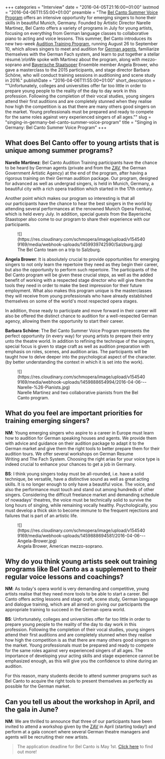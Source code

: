 +++
categories = "Interview"
date = "2016-04-05T21:16:00+01:00"
lastmod = "2016-04-06T11:55:00+01:00"
preamble = "The [Bel Canto Summer Voice Program](http://belcantosinging.com/) offers an intensive opportunity for emerging singers to hone their skills in beautiful Munich, Germany. Founded by Artistic Director Narelle Martinez, Bel Canto offers a variety of programs in July for young artists, focusing on everything from German language classes to collaborative piano to acting and voice lessons. This summer, Bel Canto introduces its new two-week [Audition Training Program](http://belcantosinging.com/programs/audition-training-program/), running August 26 to September 10, which allows singers to meet and audition for [German agents](http://zav.arbeitsagentur.de/nn_462294/kv/Navigation/Kontakt/Muenchen.html__nnn=true), familiarize themselves with the German Fach system, and learn to put together a stellar résumé.\n\nWe spoke with Martinez about the program, along with mezzo-soprano and [Bayerische Staatsoper](/scene/companies/bayerische-staatsoper/) Ensemble member Angela Brower, who gave a masterclass to the 2015 participants, and stage director Barbara Schöne, who will conduct training sessions in auditioning and scene study in 2016."
publishDate = "2016-04-06T11:55:00+01:00"
short_description = "&quot;Unfortunately, colleges and universities offer far too little in order to prepare young people to the reality of the day to day work in this profession. Following the completion of their vocal studies, young singers attend their first auditions and are completely stunned when they realise how high the competition is as that there are many others good singers on the market. Young professionals must be prepared and ready to compete for the same roles against very experienced singers of all ages.&quot;"
slug = "singing-in-germany-bel-canto-summer-voice-program"
title = "Singing in Germany: Bel Canto Summer Voice Program"
+++

## What does Bel Canto offer to young artists that is unique among summer programs?

**Narelle Martinez**: Bel Canto Audition Training participants have the chance to be heard by German agents (private and from the [ZAV](http://zav.arbeitsagentur.de/nn_462294/kv/Navigation/Oper-Operette.html__nnn=true), the German Government Artistic Agency) at the end of the program, after having a rigorous training on their German audition package. Our program, designed for advanced as well as undergrad singers, is held in Munich, Germany, a beautiful city with a rich opera tradition which started in the 17th century. 

Another point which makes our program so interesting is that all our participants have the chance to hear the best singers in the world by attending several performances at the renowned Munich Opera Festival, which is held every July. In addition, special guests from the Bayerische Staastoper also come to our program to share their experience with our participants.

<figure data-type="image">
![](https://res.cloudinary.com/schmopera/image/upload/v1545409169/media/webhook-uploads/1459939742590/Salzburg.jpg)
<figcaption>The Bel Canto team on a trip to Salzburg.</figcaption>
</figure>

**Angela Brower**: It is absolutely crucial to provide opportunities for emerging singers to not only learn the repertoire they need as they begin their career, but also the opportunity to perform such repertoire. The participants of the Bel Canto program will be given these crucial steps, as well as the added benefit of working with a respected stage director who will give them the tools they need in order to make the best impression for their future employment. What also makes this program unique is the masterclasses they will receive from young professionals who have already established themselves on some of the world's most respected opera stages. 

In addition, those ready to participate and move forward in their career will also be offered the distinct chance to audition for a well-respected German agency, allowing them the opportunity to start their career. 

**Barbara Schöne**: The Bel Canto Summer Voice Program represents the perfect opportunity (in every way) for young artists to prepare their entry unto the theatre world. In addition to refining the technique of the singers, special focus is given to stage craft as well as audition preparation with emphasis on roles, scenes, and audition arias. The participants will be taught how to delve deeper into the psychological aspect of the character. (by better understanding the context in which it is set into the work).

<figure data-type="image">
![](https://res.cloudinary.com/schmopera/image/upload/v1545409169/media/webhook-uploads/1459888654994/2016-04-06---Narelle-%26-Pianists.jpg)<figcaption>Narelle Martinez and two collaborative pianists from the Bel Canto program.</figcaption>
</figure>

## What do you feel are important priorities for training emerging singers?

**NM**: Young emerging singers who aspire to a career in Europe must learn how to audition for German speaking houses and agents. We provide them with advice and guidance on their audition package to adapt it to the German market and give them the right tools to better prepare them for their audition tours. We offer several workshops on German Resume Writing and The Fach System. Choosing the right arias for your voice type is indeed crucial to enhance your chances to get a job in Germany.

**BS**: I think young singers today must be all-rounded, i.e. have a solid technique, be versatile, have a distinctive sound as well as great acting skills. It is no longer enough to only have a beautiful voice. The voice, and also the performance must touch and stand out among hundreds of other singers. Considering the difficult freelance market and demanding schedule of nowadays' theatres, the voice must be technically solid to survive the long hours of singing, while remaining vocally healthy. Psychologically, you must develop a thick skin to become immune to the frequent rejections and failures that is part of an artistic life.

<figure data-type="image">
![](https://res.cloudinary.com/schmopera/image/upload/v1545409169/media/webhook-uploads/1459888694581/2016-04-06---Angela-Brower.jpg)<figcaption>Angela Brower, American mezzo-soprano.</figcaption>
</figure>

## Why do you think young artists seek out training programs like Bel Canto as a supplement to their regular voice lessons and coachings? 

**NM**: As today's opera world is very demanding and competitive, young artists realise that they need more tools to be able to start a career. Bel Canto offers acting lessons and stage craft, scene study, German language and dialogue training, which are all aimed on giving our participants the appropriate training to succeed in the German opera world.

**BS**: Unfortunately, colleges and universities offer far too little in order to prepare young people to the reality of the day to day work in this profession. Following the completion of their vocal studies, young singers attend their first auditions and are completely stunned when they realise how high the competition is as that there are many others good singers on the market. Young professionals must be prepared and ready to compete for the same roles against very experienced singers of all ages. The importance of developing your acting skills and stage experience cannot be emphasized enough, as this will give you the confidence to shine during an audition.  

For this reason, many students decide to attend summer programs such as Bel Canto to acquire the right tools to present themselves as perfectly as possible for the German market.

## Can you tell us about the workshop in April, and the gala in June?

**NM**: We are thrilled to announce that three of our participants have been invited to attend a workshop given by the [ZAV](http://zav.arbeitsagentur.de/nn_462294/kv/Navigation/Kontakt/Muenchen.html__nnn=true) in April (starting today!) and perform at a gala concert where several German theatre managers and agents will be recruiting their new artists.

>The application deadline for Bel Canto is May 1st. [Click here](http://belcantosinging.com/programs/audition-training-program/) to find out more!
